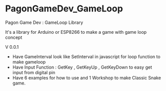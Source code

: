 # PagonGameDev_GameLoop

Pagon Game Dev : GameLoop Library

It's a library for Arduino or ESP8266 to make a game with game loop concept

V 0.0.1
  - Have GameInterval look like SetInterval in javascript for loop function to make gameloop
  - Have Input Function : GetKey , GetKeyUp , GetKeyDown to easy get input from digital pin
  - Have 6 examples for how to use and 1 Workshop to make Classic Snake game. 
  
